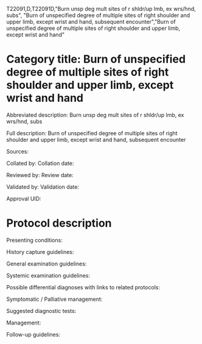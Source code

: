 T22091,D,T22091D,"Burn unsp deg mult sites of r shldr/up lmb, ex wrs/hnd, subs", "Burn of unspecified degree of multiple sites of right shoulder and upper limb, except wrist and hand, subsequent encounter","Burn of unspecified degree of multiple sites of right shoulder and upper limb, except wrist and hand"
# Category title: Burn of unspecified degree of multiple sites of right shoulder and upper limb, except wrist and hand

Abbreviated description: Burn unsp deg mult sites of r shldr/up lmb, ex wrs/hnd, subs

Full description: Burn of unspecified degree of multiple sites of right shoulder and upper limb, except wrist and hand, subsequent encounter

Sources:

Collated by:
Collation date:

Reviewed by:
Review date:

Validated by:
Validation date:

Approval UID:

# Protocol description

Presenting conditions:

History capture guidelines:

General examination guidelines:

Systemic examination guidelines:

Possible differential diagnoses with links to related protocols:

Symptomatic / Palliative management:

Suggested diagnostic tests:

Management:

Follow-up guidelines:
